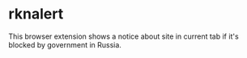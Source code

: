 # rknalert
This browser extension shows a notice about site in current tab if it's blocked by government in Russia.
